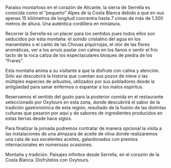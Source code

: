 Paraíso montañoso en el corazón de Alicante, la sierra de Serrella es conocida
como el “pequeño” Alpes de la Costa Blanca debido a que en sus apenas 15
kilómetros de longitud concentra hasta 7 cimas de más de 1.300 metros de altura.
Una auténtica cordillera en miniatura.

Recorrer la Serrella es un placer para los sentidos pues todos ellos son
seducidos por esta montaña: el sonido cristalino del agua en los manantiales o
el canto de las Chovas piquirrojas, el olor de las flores aromáticas, ver a los
arruís pastar con calma en los llanos o sentir el frío tacto de la roca caliza
de los espectaculares bloques de piedra de los “Frares”.

Esta montaña anima a su visitante a que la disfrute con calma y atención. Sólo
así descubrirá la historia que cuentan sus pozos de nieve o las múltiples
especies de arbustos, utilizados por sus pobladores desde la antigüedad para
sanar enfermos o espantar a los malos espíritus.

Reservamos el sentido del gusto para la posterior comida en el restaurante
seleccionado por Oxytours en esta zona, donde descubrirá el sabor de la
tradición gastronómica de esta región, resultado de la fusión de las distintas
culturas que pasaron por aquí y de sabores de ingredientes producidos en estas
tierras desde hace siglos.

Para finalizar la jornada podremos contratar de manera opcional la visita a las
instalaciones de una almazara de aceite de oliva donde realizaremos una cata de
sus excelentes aceites, galardonados con premios internacionales en numerosas
ocasiones.

Montaña y tradición. Paisajes infinitos desde Serrella, en el corazón de la
Costa Blanca. Disfrútelos con Oxytours.
